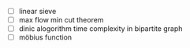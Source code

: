 - [ ] linear sieve
- [ ] max flow min cut theorem
- [ ] dinic alogorithm time complexity in bipartite graph
- [ ] möbius function
